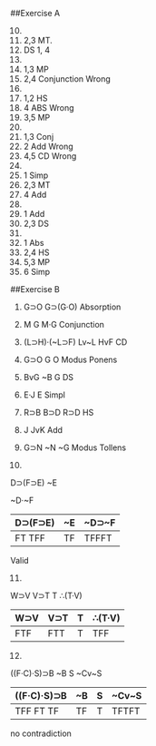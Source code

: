 ##Exercise A

10.
  4. 2,3 MT.
  5. DS 1, 4
11. 
  4. 1,3 MP
  5. 2,4 Conjunction  Wrong
12.
  4. 1,2 HS
  5. 4 ABS            Wrong
  6. 3,5 MP
13.
  4. 1,3 Conj
  5. 2 Add            Wrong
  6. 4,5 CD           Wrong 
14.
  3. 1 Simp
  4. 2,3 MT
  5. 4 Add
15. 
  3. 1 Add
  4. 2,3 DS
16.
  4. 1 Abs
  5. 2,4 HS
  6. 5,3 MP
  7. 6 Simp


##Exercise B

1. G⊃O G⊃(G·O) Absorption
1. M G M·G Conjunction
1. (L⊃H)·(~L⊃F) Lv~L HvF CD
1. G⊃O G O Modus Ponens
1. BvG ~B G DS
6. E·J E Simpl
7. R⊃B B⊃D R⊃D HS
8. J JvK Add
9. G⊃N ~N ~G Modus Tollens

10.

D⊃(F⊃E)
~E

~D·~F

|  D⊃(F⊃E)  |  ~E  |  ~D⊃~F  |
|-----------|------|---------|
|  FT TFF   |  TF  |  TFFFT  |

Valid

11.

W⊃V V⊃T T ∴(T·V)

|  W⊃V  |  V⊃T  |  T  |  ∴(T·V)  |
|-------|-------|-----|----------|
|  FTF  |  FTT  |  T  |    TFF   |

12.

((F·C)·S)⊃B ~B  S ~Cv~S

|  ((F·C)·S)⊃B  |  ~B  |  S  |  ~Cv~S  |
|---------------|------|-----|---------|
|    TFF FT TF  |  TF  |  T  |  TFTFT  |

no contradiction




